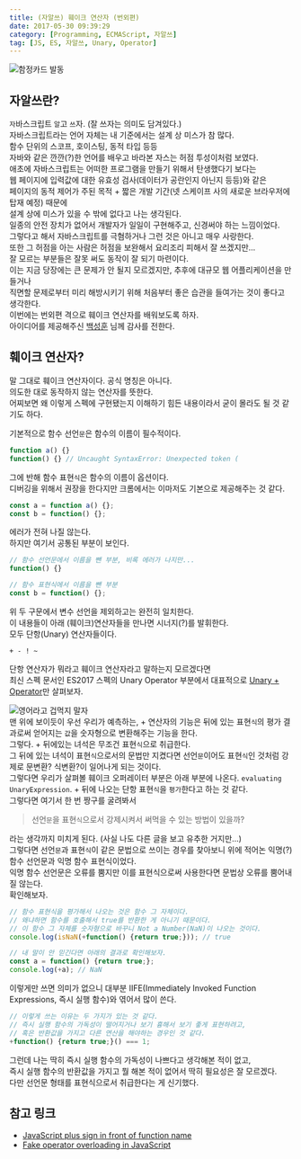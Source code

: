 ```yaml
---
title: (자알쓰) 훼이크 연산자 (번외편)
date: 2017-05-30 09:39:29
category: [Programming, ECMAScript, 자알쓰]
tag: [JS, ES, 자알쓰, Unary, Operator]
---
```


![함정카드 발동](thumb.png)  
## 자알쓰란?
`자`바스크립트 `알`고 `쓰`자. (잘 쓰자는 의미도 담겨있다.)  
자바스크립트라는 언어 자체는 내 기준에서는 설계 상 미스가 참 많다.  
함수 단위의 스코프, 호이스팅, 동적 타입 등등  
자바와 같은 깐깐(?)한 언어를 배우고 바라본 자스는 허점 투성이처럼 보였다.  
애초에 자바스크립트는 어떠한 프로그램을 만들기 위해서 탄생했다기 보다는  
웹 페이지에 입력값에 대한 유효성 검사(데이터가 공란인지 아닌지 등등)와 같은  
페이지의 동적 제어가 주된 목적 + 짧은 개발 기간(넷 스케이프 사의 새로운 브라우저에 탑재 예정) 때문에  
설계 상에 미스가 있을 수 밖에 없다고 나는 생각된다.  
일종의 안전 장치가 없어서 개발자가 일일이 구현해주고, 신경써야 하는 느낌이었다.  
그렇다고 해서 자바스크립트를 극혐하거나 그런 것은 아니고 매우 사랑한다.  
또한 그 허점을 아는 사람은 허점을 보완해서 요리조리 피해서 잘 쓰겠지만...  
잘 모르는 부분들은 잘못 써도 동작이 잘 되기 마련이다.  
이는 지금 당장에는 큰 문제가 안 될지 모르겠지만, 추후에 대규모 웹 어플리케이션을 만들거나  
직면할 문제로부터 미리 해방시키기 위해 처음부터 좋은 습관을 들여가는 것이 좋다고 생각한다.  
이번에는 번외편 격으로 훼이크 연산자를 배워보도록 하자.  
아이디어를 제공해주신 [백성훈](https://www.facebook.com/profile.php?id=100005410202751) 님께 감사를 전한다.

## 훼이크 연산자?
말 그대로 훼이크 연산자이다. 공식 명칭은 아니다.    
의도한 대로 동작하지 않는 연산자를 뜻한다.  
어찌보면 왜 이렇게 스펙에 구현됐는지 이해하기 힘든 내용이라서 굳이 몰라도 될 것 같기도 하다.  

기본적으로 함수 선언`문`은 함수의 이름이 필수적이다.  
```javascript
function a() {}
function() {} // Uncaught SyntaxError: Unexpected token (
```

그에 반해 함수 표현`식`은 함수의 이름이 옵션이다.  
디버깅을 위해서 권장을 한다지만 크롬에서는 이마저도 기본으로 제공해주는 것 같다.  
```javascript
const a = function a() {};
const b = function() {};
```

에러가 전혀 나질 않는다.  
하지만 여기서 공통된 부분이 보인다.  
```javascript
// 함수 선언문에서 이름을 뺀 부분, 비록 에러가 나지만...
function() {}

// 함수 표현식에서 이름을 뺀 부분
const b = function() {};
```

위 두 구문에서 변수 선언을 제외하고는 완전히 일치한다.  
이 내용들이 아래 (훼이크)연산자들을 만나면 시너지(?)를 발휘한다.  
모두 단항(Unary) 연산자들이다.

```
+ - ! ~
```

단항 연산자가 뭐라고 훼이크 연산자라고 말하는지 모르겠다면  
최신 스펙 문서인 ES2017 스펙의 Unary Operator 부분에서 대표적으로 [Unary + Operator](https://www.ecma-international.org/ecma-262/7.0/#sec-unary-plus-operator)만 살펴보자.  

![영어라고 겁먹지 말자](01.png)  
맨 위에 보이듯이 우선 우리가 예측하는, + 연산자의 기능은 뒤에 있는 표현`식`의 평가 결과로써 얻어지는 `값`을 숫자형으로 변환해주는 기능을 한다.  
그렇다. + 뒤에있는 녀석은 무조건 표현`식`으로 취급한다.  
그 뒤에 있는 녀석이 표현`식`으로서의 문법만 지켰다면 선언`문`이어도 표현`식`인 것처럼 강제로 문변환? 식변환?이 일어나게 되는 것이다.  
그렇다면 우리가 살펴볼 훼이크 오퍼레이터 부분은 아래 부분에 나온다.
`evaluating UnaryExpression`. + 뒤에 나오는 단항 표현`식`을 `평가`한다고 하는 것 같다.  
그렇다면 여기서 한 번 짱구를 굴려봐서
> 선언`문`을 표현`식`으로서 강제시켜서 써먹을 수 있는 방법이 있을까?

라는 생각까지 미치게 된다. (사실 나도 다른 글을 보고 유추한 거지만...)  
그렇다면 선언`문`과 표현`식`이 같은 문법으로 쓰이는 경우를 찾아보니 위에 적어논 익명(?) 함수 선언문과 익명 함수 표현식이었다.  
익명 함수 선언문은 오류를 뿜지만 이를 표현식으로써 사용한다면 문법상 오류를 뿜어내질 않는다.  
확인해보자.  
```javascript
// 함수 표현식을 평가해서 나오는 것은 함수 그 자체이다.
// 왜냐하면 함수를 호출해서 true를 반환한 게 아니기 때문이다.
// 이 함수 그 자체를 숫자형으로 바꾸니 Not a Number(NaN)이 나오는 것이다.
console.log(isNaN(+function() {return true;})); // true

// 내 말이 안 믿긴다면 아래의 결과로 확인해보자.
const a = function() {return true;};
console.log(+a); // NaN 
```

이렇게만 쓰면 의미가 없으니 대부분 IIFE(Immediately Invoked Function Expressions, 즉시 실행 함수)와 엮어서 많이 쓴다.
```javascript
// 이렇게 쓰는 이유는 두 가지가 있는 것 같다.
// 즉시 실행 함수의 가독성이 떨어지거나 보기 흉해서 보기 좋게 표현하려고,
// 혹은 반환값을 가지고 다른 연산을 해야하는 경우인 것 같다.
+function() {return true;}() === 1;
```

그런데 나는 딱히 즉시 실행 함수의 가독성이 나쁘다고 생각해본 적이 없고,  
즉시 실행 함수의 반환값을 가지고 뭘 해본 적이 없어서 딱히 필요성은 잘 모르겠다.  
다만 선언문 형태를 표현식으로서 취급한다는 게 신기했다.

## 참고 링크
* [JavaScript plus sign in front of function name](https://stackoverflow.com/questions/13341698/javascript-plus-sign-in-front-of-function-name)  
* [Fake operator overloading in JavaScript](http://2ality.com/2011/12/fake-operator-overloading.html)  